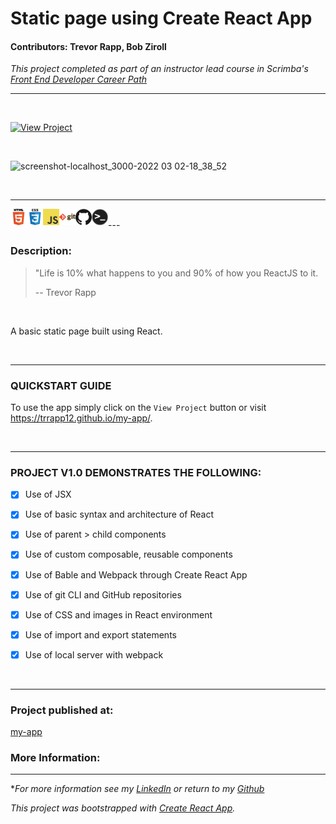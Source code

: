 # Static page using Create React App

#### Contributors: Trevor Rapp, Bob Ziroll

*This project completed as part of an instructor lead course in Scrimba's [Front End Developer Career Path](https://scrimba.com/learn/frontend)*

---

<br/>

[![View Project](https://user-images.githubusercontent.com/11747875/141705232-471a0b9c-ca45-4540-a1b6-740c5e1becbe.png)](https://trrapp12.github.io/my-app/)

<br>

![screenshot-localhost_3000-2022 03 02-18_38_52](https://user-images.githubusercontent.com/11747875/156480170-e6d85dbd-c6c8-4592-a609-907b54e66409.png)

<br>

---

<img align="left" alt="HTML5" width="26px" src="https://raw.githubusercontent.com/github/explore/80688e429a7d4ef2fca1e82350fe8e3517d3494d/topics/html/html.png" />
<img align="left" alt="CSS3" width="26px" src="https://raw.githubusercontent.com/github/explore/80688e429a7d4ef2fca1e82350fe8e3517d3494d/topics/css/css.png" />
<img align="left" alt="JavaScript" width="26px" src="https://raw.githubusercontent.com/github/explore/80688e429a7d4ef2fca1e82350fe8e3517d3494d/topics/javascript/javascript.png" />
<img align="left" alt="Git" width="26px" src="https://raw.githubusercontent.com/github/explore/80688e429a7d4ef2fca1e82350fe8e3517d3494d/topics/git/git.png" />
<img align="left" alt="GitHub" width="26px" src="https://raw.githubusercontent.com/github/explore/78df643247d429f6cc873026c0622819ad797942/topics/github/github.png" />
<img align="left" alt="Terminal" width="26px" src="https://raw.githubusercontent.com/github/explore/80688e429a7d4ef2fca1e82350fe8e3517d3494d/topics/terminal/terminal.png" />

<br>
---

### Description:

> "Life is 10% what happens to you and 90% of how you ReactJS to it.
>
>  -- Trevor Rapp

<br/>

A basic static page built using React. 

<br/>

---

### QUICKSTART GUIDE

To use the app simply click on the ```View Project``` button or visit <a href="https://trrapp12.github.io/my-app/">https://trrapp12.github.io/my-app/</a>. 

<br/>

---

### PROJECT V1.0 DEMONSTRATES THE FOLLOWING:

- [x] Use of JSX
      
- [x] Use of basic syntax and architecture of React
      
- [x] Use of parent > child components
      
- [x] Use of custom composable, reusable components
      
- [x] Use of Bable and Webpack through Create React App
      
- [x] Use of git CLI and GitHub repositories
      
- [x] Use of CSS and images in React environment
      
- [x] Use of import and export statements
      
- [x] Use of local server with webpack

<br/>

---

### Project published at: 


[my-app](https://trrapp12.github.io/my-app/)

### More Information:
---

\**For more information see my [LinkedIn](https://www.linkedin.com/in/trevor-rapp-042a1037) or return to my [Github](https://github.com/trrapp12)*

*This project was bootstrapped with [Create React App](https://github.com/facebook/create-react-app).*
